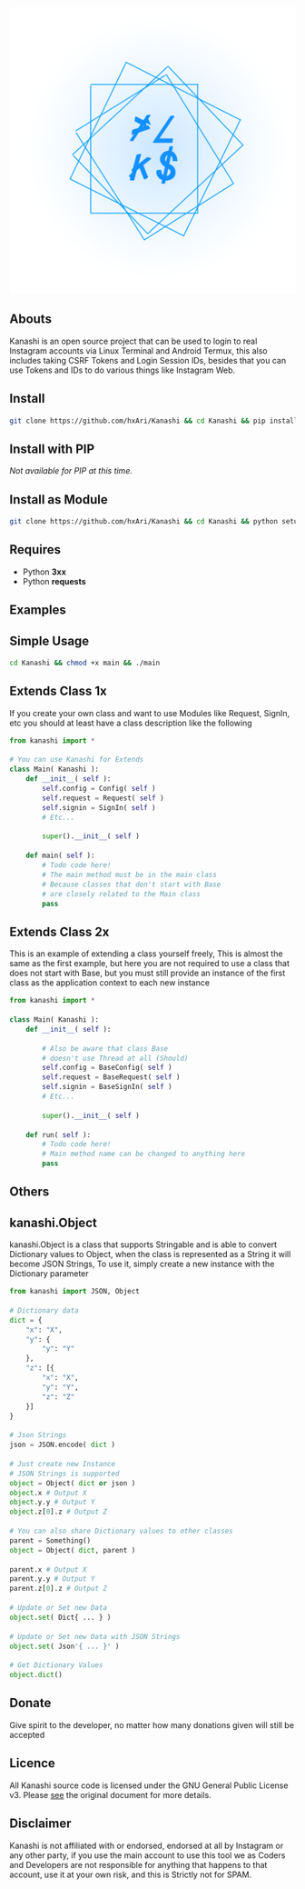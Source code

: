 
![Kanashi · Logo](https://raw.githubusercontent.com/hxAri/hxAri/main/assets/images/1654820424;51ydWrxRcv.png)

## Abouts
Kanashi is an open source project that can be used to login to real Instagram accounts via Linux Terminal and Android Termux, this also includes taking CSRF Tokens and Login Session IDs, besides that you can use Tokens and IDs to do various things like Instagram Web.

## Install
```sh
git clone https://github.com/hxAri/Kanashi && cd Kanashi && pip install -r requirements.txt
```
## Install with PIP
*Not available for PIP at this time.*
## Install as Module
```sh
git clone https://github.com/hxAri/Kanashi && cd Kanashi && python setup* install
```

## Requires
* Python **3xx**
* Python **requests**

## Examples
## Simple Usage
```sh
cd Kanashi && chmod +x main && ./main
```
## Extends Class 1x
If you create your own class and want to use Modules like Request, SignIn, etc you should at least have a class description like the following
```py
from kanashi import *

# You can use Kanashi for Extends
class Main( Kanashi ):
    def __init__( self ):
        self.config = Config( self )
        self.request = Request( self )
        self.signin = SignIn( self )
        # Etc...
        
        super().__init__( self )
    
    def main( self ):
        # Todo code here!
        # The main method must be in the main class
        # Because classes that don't start with Base
        # are closely related to the Main class
        pass
```
## Extends Class 2x
This is an example of extending a class yourself freely, This is almost the same as the first example, but here you are not required to use a class that does not start with Base, but you must still provide an instance of the first class as the application context to each new instance
```py
from kanashi import *

class Main( Kanashi ):
    def __init__( self ):
        
        # Also be aware that class Base
        # doesn't use Thread at all (Should)
        self.config = BaseConfig( self )
        self.request = BaseRequest( self )
        self.signin = BaseSignIn( self )
        # Etc...
        
        super().__init__( self )
    
    def run( self ):
        # Todo code here!
        # Main method name can be changed to anything here
        pass
```

## Others
## kanashi.Object
kanashi.Object is a class that supports Stringable and is able to convert Dictionary values ​​to Object, when the class is represented as a String it will become JSON Strings, To use it, simply create a new instance with the Dictionary parameter
```py
from kanashi import JSON, Object

# Dictionary data
dict = {
    "x": "X",
    "y": {
        "y": "Y"
    },
    "z": [{
        "x": "X",
        "y": "Y",
        "z": "Z"
    }]
}

# Json Strings
json = JSON.encode( dict )

# Just create new Instance
# JSON Strings is supported
object = Object( dict or json )
object.x # Output X
object.y.y # Output Y
object.z[0].z # Output Z

# You can also share Dictionary values ​​to other classes
parent = Something()
object = Object( dict, parent )

parent.x # Output X
parent.y.y # Output Y
parent.z[0].z # Output Z

# Update or Set new Data
object.set( Dict{ ... } )

# Update or Set new Data with JSON Strings
object.set( Json'{ ... }' )

# Get Dictionary Values
object.dict()
```

## Donate
Give spirit to the developer, no matter how many donations given will still be accepted

## Licence
All Kanashi source code is licensed under the GNU General Public License v3. Please [see](https://www.gnu.org/licenses) the original document for more details.

## Disclaimer
Kanashi is not affiliated with or endorsed, endorsed at all by Instagram or any other party, if you use the main account to use this tool we as Coders and Developers are not responsible for anything that happens to that account, use it at your own risk, and this is Strictly not for SPAM.
